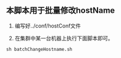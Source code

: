 ## 本脚本用于批量修改hostName

1. 编写好../conf/hostConf文件

2. 在集群中某一台机器上执行下面脚本即可。
```shell
sh batchChangeHostname.sh
```